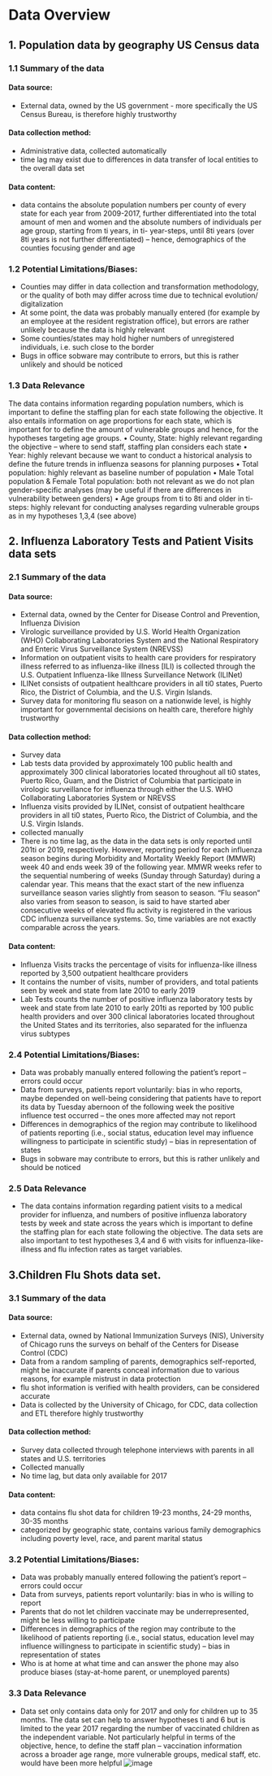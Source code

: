 # Data Overview

## 1. Population data by geography US Census data

### 1.1 Summary of the data
#### Data source:
- External data, owned by the US government - more specifically the US Census
Bureau, is therefore highly trustworthy
#### Data collection method:
- Administrative data, collected automatically
- time lag may exist due to differences in data transfer of local entities to the overall
data set
#### Data content:
- data contains the absolute population numbers per county of every state for each
year from 2009-2017, further differentiated into the total amount of men and women
and the absolute numbers of individuals per age group, starting from ti years, in ti-
year-steps, until 8ti years (over 8ti years is not further differentiated) – hence,
demographics of the counties focusing gender and age

### 1.2 Potential Limitations/Biases:
- Counties may differ in data collection and transformation methodology, or the quality
of both may differ across time due to technical evolution/ digitalization
- At some point, the data was probably manually entered (for example by an employee
at the resident registration office), but errors are rather unlikely because the data is
highly relevant
- Some counties/states may hold higher numbers of unregistered individuals, i.e. such
close to the border
- Bugs in office sobware may contribute to errors, but this is rather unlikely and should
be noticed

### 1.3 Data Relevance
The data contains information regarding population numbers, which is important to define
the staffing plan for each state following the objective. It also entails information on age
proportions for each state, which is important for to define the amount of vulnerable groups
and hence, for the hypotheses targeting age groups.
• County, State: highly relevant regarding the objective – where to send staff, staffing plan
considers each state
• Year: highly relevant because we want to conduct a historical analysis to define the future
trends in influenza seasons for planning purposes
• Total population: highly relevant as baseline number of population
• Male Total population & Female Total population: both not relevant as we do not plan
gender-specific analyses (may be useful if there are differences in vulnerability between
genders)
• Age groups from ti to 8ti and older in ti-steps: highly relevant for conducting analyses
regarding vulnerable groups as in my hypotheses 1,3,4 (see above)

## 2. Influenza Laboratory Tests and Patient Visits data sets
### 2.1 Summary of the data
#### Data source:
- External data, owned by the Center for Disease Control and Prevention, Influenza
Division
- Virologic surveillance provided by U.S. World Health Organization (WHO)
Collaborating Laboratories System and the National Respiratory and Enteric Virus
Surveillance System (NREVSS)
- Information on outpatient visits to health care providers for respiratory illness
referred to as influenza-like illness [ILI) is collected through the U.S. Outpatient
Influenza-like Illness Surveillance Network (ILINet)
- ILINet consists of outpatient healthcare providers in all ti0 states, Puerto Rico, the
District of Columbia, and the U.S. Virgin Islands.
- Survey data for monitoring flu season on a nationwide level, is highly important for
governmental decisions on health care, therefore highly trustworthy

#### Data collection method:
- Survey data
- Lab tests data provided by approximately 100 public health and approximately 300
clinical laboratories located throughout all ti0 states, Puerto Rico, Guam, and the
District of Columbia that participate in virologic surveillance for influenza through
either the U.S. WHO Collaborating Laboratories System or NREVSS
- Influenza visits provided by ILINet, consist of outpatient healthcare providers in all ti0
states, Puerto Rico, the District of Columbia, and the U.S. Virgin Islands.
- collected manually
- There is no time lag, as the data in the data sets is only reported until 201ti or 2019,
respectively. However, reporting period for each influenza season begins during
Morbidity and Mortality Weekly Report (MMWR) week 40 and ends week 39 of the
following year. MMWR weeks refer to the sequential numbering of weeks (Sunday
through Saturday) during a calendar year. This means that the exact start of the new
influenza surveillance season varies slightly from season to season. “Flu season” also
varies from season to season, is said to have started aber consecutive weeks of
elevated flu activity is registered in the various CDC influenza surveillance systems.
So, time variables are not exactly comparable across the years.

####  Data content:
- Influenza Visits tracks the percentage of visits for influenza-like illness reported by
3,500 outpatient healthcare providers
- It contains the number of visits, number of providers, and total patients seen by week
and state from late 2010 to early 2019
- Lab Tests counts the number of positive influenza laboratory tests by week and state
from late 2010 to early 201ti as reported by 100 public health providers and over 300
clinical laboratories located throughout the United States and its territories, also
separated for the influenza virus subtypes

### 2.4 Potential Limitations/Biases:
- Data was probably manually entered following the patient’s report – errors could
occur
- Data from surveys, patients report voluntarily: bias in who reports, maybe depended
on well-being considering that patients have to report its data by Tuesday abernoon
of the following week the positive influence test occurred – the ones more affected
may not report
- Differences in demographics of the region may contribute to likelihood of patients
reporting (i.e., social status, education level may influence willingness to participate
in scientific study) – bias in representation of states
- Bugs in sobware may contribute to errors, but this is rather unlikely and should be
noticed

### 2.5 Data Relevance
- The data contains information regarding patient visits to a medical provider for
influenza, and numbers of positive influenza laboratory tests by week and state
across the years which is important to define the staffing plan for each state following
the objective. The data sets are also important to test hypotheses 3,4 and 6 with
visits for influenza-like-illness and flu infection rates as target variables.
 
## 3.Children Flu Shots data set.

### 3.1 Summary of the data
#### Data source:
- External data, owned by National Immunization Surveys (NIS), University of Chicago
runs the surveys on behalf of the Centers for Disease Control (CDC)
- Data from a random sampling of parents, demographics self-reported, might be
inaccurate if parents conceal information due to various reasons, for example
mistrust in data protection
- flu shot information is verified with health providers, can be considered accurate
- Data is collected by the University of Chicago, for CDC, data collection and ETL
therefore highly trustworthy
#### Data collection method:
- Survey data collected through telephone interviews with parents in all states and U.S.
territories
- Collected manually
- No time lag, but data only available for 2017
#### Data content:
- data contains flu shot data for children 19-23 months, 24-29 months, 30-35 months
- categorized by geographic state, contains various family demographics including
poverty level, race, and parent marital status

### 3.2 Potential Limitations/Biases:
- Data was probably manually entered following the patient’s report – errors could
occur
- Data from surveys, patients report voluntarily: bias in who is willing to report
- Parents that do not let children vaccinate may be underrepresented, might be less
willing to participate
- Differences in demographics of the region may contribute to the likelihood of patients
reporting (i.e., social status, education level may influence willingness to participate
in scientific study) – bias in representation of states
- Who is at home at what time and can answer the phone may also produce biases
(stay-at-home parent, or unemployed parents)

### 3.3 Data Relevance
- Data set only contains data only for 2017 and only for children up to 35 months. The
data set can help to answer hypotheses ti and 6 but is limited to the year 2017
regarding the number of vaccinated children as the independent variable. Not
particularly helpful in terms of the objective, hence, to define the staff plan –
vaccination information across a broader age range, more vulnerable groups, medical
staff, etc. would have been more helpful
![image](https://github.com/SoStrauss/Influenza-Season-Staffing/assets/148326046/7ba9c03c-6eea-44cf-be9c-6b05e93baab8)
